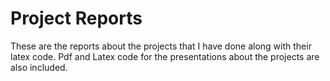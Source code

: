 # Project Reports
These are the reports about the projects that I have done along with their latex code. Pdf and Latex code for the presentations about the projects are also included.